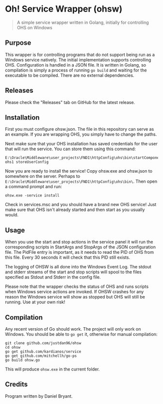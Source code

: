 # Oh! Service Wrapper (ohsw)

> A simple service wrapper written in Golang, initially for controlling OHS on Windows

## Purpose

This wrapper is for controlling programs that do not support being run as a Windows service natively. The initial implementation supports controlling OHS. Configuration is handled in a JSON file. It is written in Golang, so compilation is simply a process of running `go build` and waiting for the executable to be compiled. There are no external dependencies.

## Releases

Please check the "Releases" tab on GitHub for the latest release.

## Installation

First you must configure ohsw.json. The file in this repository can serve as an example. If you are wrapping OHS, you simply have to change the paths. 

Next make sure that your OHS installation has saved credentials for the user that will run the service. You can store them using this command:

```
E:\Oracle\Middleware\user_projects\FND1\httpConfig\ohs\bin\startComponent.cmd ohs1 storeUserConfig
```

Now you are ready to install the service! Copy ohsw.exe and ohsw.json to somewhere on the server. Perhaps to `E:\Oracle\Middleware\user_projects\FND1\httpConfig\ohs\bin\`. Then open a command prompt and run:

```
ohsw.exe -service install
```

Check in services.msc and you should have a brand new OHS service! Just make sure that OHS isn't already started and then start as you usually would.

## Usage

When you use the start and stop actions in the service panel it will run the corresponding scripts in StartArgs and StopArgs of the JSON configuration file. The PidFile entry is important, as it needs to read the PID of OHS from this file. Every 30 seconds it will check that this PID still exists.

The logging of OHSW is all done into the Windows Event Log. The stdout and stderr streams of the start and stop scripts will spool to the files specified as Stdout and Stderr in the config file.

Please note that the wrapper checks the status of OHS and runs scripts when Windows service actions are invoked. If OHSW crashes for any reason the Windows service will show as stopped but OHS will still be running. Use at your own risk!

## Compilation

Any recent version of Go should work. The project will only work on Windows. You should be able to `go get` it, otherwise for manual compilation:

```
git clone github.com/justdan96/ohsw
cd ohsw
go get github.com/kardianos/service
go get github.com/mitchellh/go-ps
go build ohsw.go
```

This will produce `ohsw.exe` in the current folder.

## Credits

Program written by Daniel Bryant.
